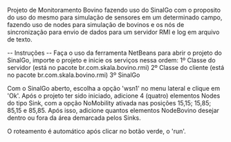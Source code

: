 Projeto de Monitoramento Bovino fazendo uso do SinalGo com o proposito do uso do mesmo para simulação de sensores 
em um determinado campo, fazendo uso de nodes para simulação de bovinos e os nós de sincronização para envio de dados para um
servidor RMI e log em arquivo de texto.

-- Instruções --
Faça o uso da ferramenta NetBeans para abrir o projeto do SinalGo, importe o projeto e inicie os serviços nessa ordem:
1º Classe do servidor (está no pacote br.com.skala.bovino.rmi)
2º Classe do cliente (está no pacote br.com.skala.bovino.rmi)
3º SinalGo

Com o SinalGo aberto, escolha a opção 'wsn1' no menu lateral e clique em 'Ok'.
Após o projeto ter sido iniciado, adicione 4 (quatro) elementos Nodes do tipo Sink, com a opção NoMobility ativada
nas posições 15,15; 15,85; 85,15 e 85,85. Após isso, adicione quantos elementos NodeBovino desejar dentro ou fora da 
área demarcada pelos Sinks.

O roteamento é automático após clicar no botão verde, o 'run'.
